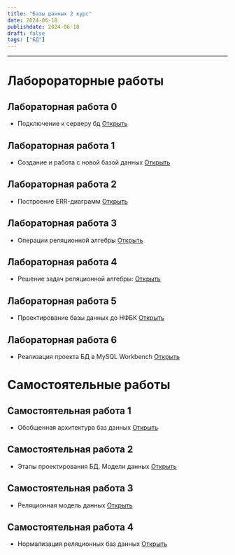 ```yaml
---
title: "Базы данных 2 курс"
date: 2024-06-18
publishdate: 2024-06-18
draft: false
tags: ["БД"]
---
```



---

# Лаборораторные работы

## Лабораторная работа 0
* Подключение к серверу бд
[Открыть](https://disk.yandex.ru/i/vWMzIE4laOAVOw)

## Лабораторная работа 1
* Создание и работа с новой базой данных
[Открыть](https://disk.yandex.ru/i/iTMf2mFmn27FRA)

## Лабораторная работа 2
* Построение ERR-диаграмм
[Открыть](https://disk.yandex.ru/i/w7SsoH9T-IgWFg)

## Лабораторная работа 3
* Операции реляционной алгебры
[Открыть](https://disk.yandex.ru/i/rWwZeGA8OJOwzA)

## Лабораторная работа 4
* Решение задач реляционной алгебры:
[Открыть](https://disk.yandex.ru/i/LRybVUnVJz10qQ)

## Лабораторная работа 5
* Проектирование базы данных до НФБК
[Открыть](https://disk.yandex.ru/i/X09mPTPjalDidw)

## Лабораторная работа 6
* Реализация проекта БД в MySQL Workbench
[Открыть](https://disk.yandex.ru/i/n1wZsLClU6yERQ)


# Самостоятельные работы

## Самостоятельная работа 1
* Обобщенная архитектура баз данных
[Открыть](https://disk.yandex.ru/i/6WyMKWxF0ZP1Jw)

## Самостоятельная работа 2
* Этапы проектирования БД. Модели данных
[Открыть](https://disk.yandex.ru/i/r57kiorq1hofKQ)

## Самостоятельная работа 3
* Реляционная модель данных
[Открыть](https://disk.yandex.ru/i/Ug8Ne4PEfwKPlQ)

## Самостоятельная работа 4
* Нормализация реляционных баз данных
[Открыть](https://disk.yandex.ru/i/fKzFhnhRVK5wKw)


